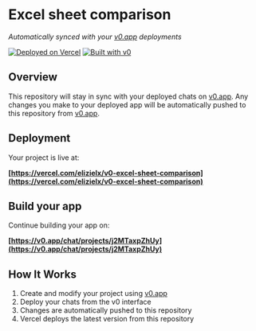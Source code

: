 # Excel sheet comparison

*Automatically synced with your [v0.app](https://v0.app) deployments*

[![Deployed on Vercel](https://img.shields.io/badge/Deployed%20on-Vercel-black?style=for-the-badge&logo=vercel)](https://vercel.com/elizielx/v0-excel-sheet-comparison)
[![Built with v0](https://img.shields.io/badge/Built%20with-v0.app-black?style=for-the-badge)](https://v0.app/chat/projects/j2MTaxpZhUy)

## Overview

This repository will stay in sync with your deployed chats on [v0.app](https://v0.app).
Any changes you make to your deployed app will be automatically pushed to this repository from [v0.app](https://v0.app).

## Deployment

Your project is live at:

**[https://vercel.com/elizielx/v0-excel-sheet-comparison](https://vercel.com/elizielx/v0-excel-sheet-comparison)**

## Build your app

Continue building your app on:

**[https://v0.app/chat/projects/j2MTaxpZhUy](https://v0.app/chat/projects/j2MTaxpZhUy)**

## How It Works

1. Create and modify your project using [v0.app](https://v0.app)
2. Deploy your chats from the v0 interface
3. Changes are automatically pushed to this repository
4. Vercel deploys the latest version from this repository
